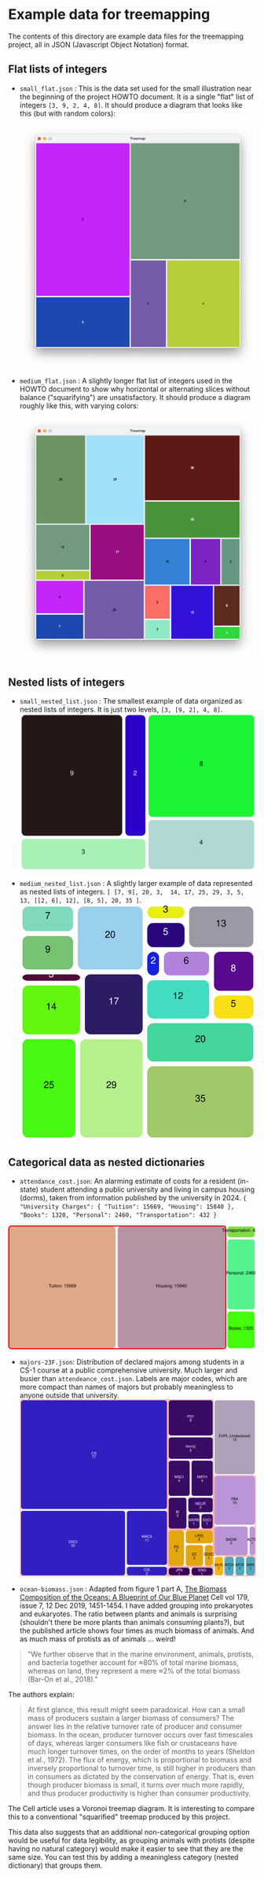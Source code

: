 # Example data for treemapping

The contents of this directory are example data files for the 
treemapping project, all in JSON (Javascript Object Notation) format. 

## Flat lists of integers

- `small_flat.json` : This is the data set used for the small 
  illustration near the beginning of the project HOWTO document. 
  It is a single "flat" list of integers `[3, 9, 2, 4, 8]`.
  It should produce a diagram that looks like this (but with random 
  colors): 

  ![Small howto example](../docs/img/step-4.png)

- `medium_flat.json`  :  A slightly longer flat list of integers
   used in the HOWTO document to show why horizontal or alternating
   slices without balance ("squarifying") are unsatisfactory. It 
  should produce a diagram roughly like this, with varying colors: 

  ![A larger but still flat treemap from the HOWTO](
   ../docs/img/squarify-lots.png)

## Nested lists of integers

- `small_nested_list.json` : The smallest example of
  data organized as nested lists of integers. It is
  just two levels, `[3, [9, 2], 4, 8]`.
![Small nested list](../docs/img/small_nested_list.svg)

- `medium_nested_list.json` : A slightly larger example
  of data represented as nested lists of integers. 
  `[ [7, 9],
  20, 3,  14, 17, 25, 29, 3, 5, 13,
  [[2, 6], 12],
  [8, 5],
  20, 35 ]`. 
![Medium nested list](../docs/img/medium_nested_list.svg)


## Categorical data as nested dictionaries

- `attendance_cost.json`:  An alarming estimate of costs for a 
  resident (in-state) student attending a public university
  and living in campus housing (dorms), taken 
  from information published by the university in 2024. 
  `{
  "University Charges": {
  "Tuition": 15669,
  "Housing": 15840
  },
  "Books": 1320,
  "Personal": 2460,
  "Transportation": 432
}`

![Published cost of attendance](../docs/img/attendance_costs.svg)

- `majors-23F.json`: Distribution of declared majors among students 
  in a CS-1 course at a public comprehensive university. 
  Much larger and busier than `attendeance_cost.json`. Labels are 
  major codes, which are more compact than names of majors but 
  probably meaningless to anyone outside that university.
![Majors of students in a CS1 class](../docs/img/majors-23F.svg)

- `ocean-biomass.json` : Adapted from figure 1 part A, 
[The Biomass Composition of the Oceans: A Blueprint of Our Blue Planet](
https://doi.org/10.1016/j.cell.2019.11.018)
Cell vol 179, issue 7, 12 Dec 2019, 1451-1454.  I have added 
  grouping into prokaryotes and eukaryotes.  The ratio between 
  plants and animals is surprising (shouldn't there be more plants 
  than animals consuming plants?), but the published article shows 
  four times as much biomass of animals.  And as much mass of 
  protists as of animals ... weird! 

>"We further observe that in the
> marine environment, animals, protists, and bacteria together account
> for ≈80% of total marine biomass, whereas on land, they represent a
> mere ≈2% of the total biomass (Bar-On et al., 2018)."

The authors explain: 

> At first glance, this result might seem paradoxical. How can a small
> mass of producers sustain a larger biomass of consumers? The answer
> lies in the relative turnover rate of producer and consumer biomass.
> In the ocean, producer turnover occurs over fast timescales of days,
> whereas larger consumers like fish or crustaceans have much longer
> turnover times, on the order of months to years (Sheldon et al.,
> 1972). The flux of energy, which is proportional to biomass and
> inversely proportional to turnover time, is still higher in producers
> than in consumers as dictated by the conservation of energy. That is,
> even though producer biomass is small, it turns over much more
> rapidly, and thus producer productivity is higher than consumer
> productivity.

The Cell article uses a Voronoi treemap diagram. It is interesting to 
compare this to a conventional "squarified" treemap produced by this 
project. 

This data also suggests that an additional non-categorical grouping 
option would be useful for data legibility, as grouping animals with 
protists (despite having no natural category) would make it easier to
see that they are the same size.  You can test this by adding a 
meaningless category (nested dictionary) that groups them.  